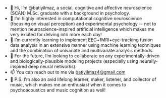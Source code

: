 - 👋 Hi, I’m @batiyilmaz, a social, cognitive and affective neuroscience (SCAN) M.Sc. graduate with a background in psychology.
- 🧠 I’m highly interested in computational cognitive neuroscience (focusing on visual perception) and experimental psychology -- not to mention neuroscience-inspired artificial intelligence which makes me very excited for delving into more each day!
- 🌱 I’m currently learning to implement EEG+fMRI+eye-tracking fusion data analysis in an extensive manner using machine learning techniques and the combination of univariate and multivariate analysis methods.
- 🤝 For the future, I’m looking to collaborate on any experimentally-driven and biologically-plausible modeling projects (especially using neurally-inspired deep neural networks).
- 📫 You can reach out to me via batiyilmaz4@gmail.com
- 🎵 P.S. I'm also an avid lifelong learner, maker, listener, and collector of music, which makes me an enthusiast when it comes to psychoacoustics and music cognition as well!


<!---
batiyilmaz/batiyilmaz is a ✨ special ✨ repository because its `README.md` (this file) appears on your GitHub profile.
You can click the Preview link to take a look at your changes.
--->
